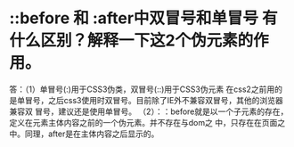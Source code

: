 # ::before 和 :after中双冒号和单冒号 有什么区别？解释一下这2个伪元素的作用。

答：（1）单冒号(:)用于CSS3伪类，双冒号(::)用于CSS3伪元素
在css2之前用的是单冒号，之后css3使用时双冒号。目前除了IE外不兼容双冒号，其他的浏览器兼容双 
冒号，建议还是使用单冒号。
（2）：：before就是以一个子元素的存在，定义在元素主体内容之前的一个伪元素。并不存在与dom之 
中，只存在在页面之中。同理，after是在主体内容之后显示的。